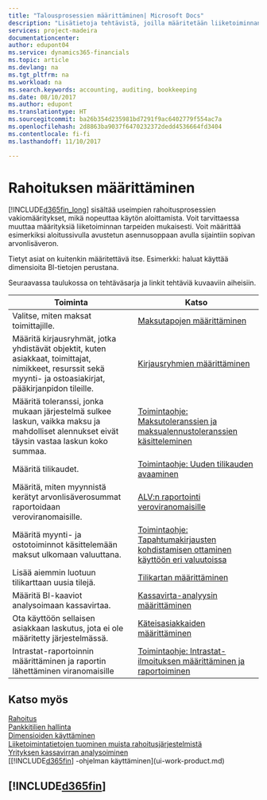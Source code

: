```yaml
---
title: "Talousprosessien määrittäminen| Microsoft Docs"
description: "Lisätietoja tehtävistä, joilla määritetään liiketoiminnan taloushallinto laskentatoimen, tilintarkastuksen tai kirjanpidon tarpeita varten."
services: project-madeira
documentationcenter: 
author: edupont04
ms.service: dynamics365-financials
ms.topic: article
ms.devlang: na
ms.tgt_pltfrm: na
ms.workload: na
ms.search.keywords: accounting, auditing, bookkeeping
ms.date: 08/10/2017
ms.author: edupont
ms.translationtype: HT
ms.sourcegitcommit: ba26b354d235981bd7291f9ac6402779f554ac7a
ms.openlocfilehash: 2d8863ba9037f6470232372dedd4536664fd3404
ms.contentlocale: fi-fi
ms.lasthandoff: 11/10/2017

---
```

# <a name="setting-up-finance"></a>Rahoituksen määrittäminen
[!INCLUDE[d365fin_long](includes/d365fin_long_md.md)] sisältää useimpien rahoitusprosessien vakiomääritykset, mikä nopeuttaa käytön aloittamista. Voit tarvittaessa muuttaa määrityksiä liiketoiminnan tarpeiden mukaisesti. Voit määrittää esimerkiksi aloitussivulla avustetun asennusoppaan avulla sijaintiin sopivan arvonlisäveron.  

Tietyt asiat on kuitenkin määritettävä itse. Esimerkki: haluat käyttää dimensioita BI-tietojen perustana.  

Seuraavassa taulukossa on tehtäväsarja ja linkit tehtäviä kuvaaviin aiheisiin.

| Toiminta | Katso |
| --- | --- |
| Valitse, miten maksat toimittajille. |[Maksutapojen määrittäminen](finance-payment-methods.md) |
| Määritä kirjausryhmät, jotka yhdistävät objektit, kuten asiakkaat, toimittajat, nimikkeet, resurssit sekä myynti- ja ostoasiakirjat, pääkirjanpidon tileille. |[Kirjausryhmien määrittäminen](finance-posting-groups.md)|
|Määritä toleranssi, jonka mukaan järjestelmä sulkee laskun, vaikka maksu ja mahdolliset alennukset eivät täysin vastaa laskun koko summaa.|[Toimintaohje: Maksutoleranssien ja maksualennustoleranssien käsitteleminen](finance-payment-tolerance-and-payment-discount-tolerance.md)|
| Määritä tilikaudet. |[Toimintaohje: Uuden tilikauden avaaminen](finance-how-open-new-fiscal-year.md) |
| Määritä, miten myynnistä kerätyt arvonlisäverosummat raportoidaan veroviranomaisille. |[ALV:n raportointi veroviranomaisille](finance-how-report-vat.md)|
| Määritä myynti- ja ostotoiminnot käsittelemään maksut ulkomaan valuuttana.|[Toimintaohje: Tapahtumakirjausten kohdistamisen ottaminen käyttöön eri valuutoissa](finance-how-enable-application-ledger-entries-different-currencies.md)
| Lisää aiemmin luotuun tilikarttaan uusia tilejä. |[Tilikartan määrittäminen](finance-setup-chart-accounts.md) |
| Määritä BI-kaaviot analysoimaan kassavirtaa. |[Kassavirta-analyysin määrittäminen](finance-setup-cash-flow-analyses.md) |
|Ota käyttöön sellaisen asiakkaan laskutus, jota ei ole määritetty järjestelmässä.|[Käteisasiakkaiden määrittäminen](finance-how-to-set-up-cash-customers.md)|
| Intrastat-raportoinnin määrittäminen ja raportin lähettäminen viranomaisille | [Toimintaohje: Intrastat-ilmoituksen määrittäminen ja raportoiminen](finance-how-setup-report-intrastat.md)|

## <a name="see-also"></a>Katso myös
[Rahoitus](finance.md)  
[Pankkitilien hallinta](bank-manage-bank-accounts.md)  
[Dimensioiden käyttäminen](finance-dimensions.md)  
[Liiketoimintatietojen tuominen muista rahoitusjärjestelmistä](upload-data.md)  
[Yrityksen kassavirran analysoiminen](finance-analyze-cash-flow.md)  
[[!INCLUDE[d365fin](includes/d365fin_md.md)] -ohjelman käyttäminen](ui-work-product.md)  

## [!INCLUDE[d365fin](includes/free_trial_md.md)]

